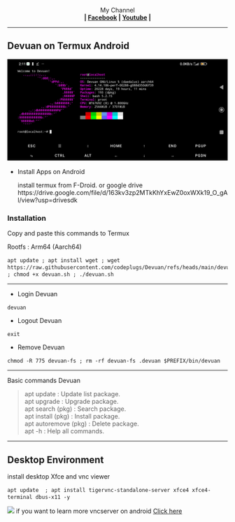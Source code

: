 <p align="center">My Channel</br><b> | <a href="https://m.facebook.com/codeplugs/">Facebook</a> |  <a href="https://m.youtube.com/@codeplug756">Youtube</a> |</b></p>

 --- 
## Devuan on Termux Android
 <img src="https://raw.githubusercontent.com/codeplugs/Devuan/refs/heads/main/Screenshot_2025-05-21-02-11-33-776_com.termux.jpg"> 

* Install Apps on Android
     <p>install termux from F-Droid. or google drive https://drive.google.com/file/d/163kv3zp2MTkKhYxEwZ0oxWXk19_O_gAl/view?usp=drivesdk </p>

### Installation

Copy and paste this commands to Termux
 <br/><p/>
Rootfs : Arm64 (Aarch64)
```
apt update ; apt install wget ; wget https://raw.githubusercontent.com/codeplugs/Devuan/refs/heads/main/devuan.sh ; chmod +x devuan.sh ; ./devuan.sh
```


---
* Login Devuan
```
devuan
```

* Logout Devuan
```
exit
```

* Remove Devuan
```
chmod -R 775 devuan-fs ; rm -rf devuan-fs .devuan $PREFIX/bin/devuan
```
---
Basic commands Devuan
> apt update : Update list package.</br>
> apt upgrade : Upgrade package.</br>
> apt search (pkg) : Search package.</br>
> apt install (pkg) : Install package.</br>
> apt autoremove (pkg) : Delete package.</br>
> apt -h : Help all commands.

---
## Desktop Environment

install desktop Xfce and vnc viewer
```
apt update  ; apt install tigervnc-standalone-server xfce4 xfce4-terminal dbus-x11 -y
```
<img src="https://lh3.googleusercontent.com/pw/AP1GczMbGvSK3udzrMCVr01fVvmv_70-4eAkI-g_k2kOmbFjhOB-Wy-gSHx2PufBVurlRx2NFaonGSUhNJo9J3MsjvKXxr227UkYKDq6Vg0PmXDV_L9sldLmuo3IqinEkZefn52is5LRnLmAZqvlnRXC6emM=w853-h1845-s-no?.jpg"> 
if you want to learn more vncserver on android <a href="https://gist.github.com/codeplugs/1578b6b46157295d6da06218c8a2bb8c">Click here</a>

